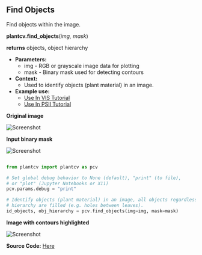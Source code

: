 ## Find Objects

Find objects within the image.

**plantcv.find_objects**(*img, mask*)

**returns** objects, object hierarchy

- **Parameters:**
    - img - RGB or grayscale image data for plotting
    - mask - Binary mask used for detecting contours
- **Context:**
    - Used to identify objects (plant material) in an image.
- **Example use:**
    - [Use In VIS Tutorial](tutorials/vis_tutorial.md)
    - [Use In PSII Tutorial](tutorials/psII_tutorial.md)

**Original image**

![Screenshot](img/documentation_images/find_objects/original_image.jpg)

**Input binary mask**

![Screenshot](img/documentation_images/find_objects/mask.jpg)

```python

from plantcv import plantcv as pcv

# Set global debug behavior to None (default), "print" (to file), 
# or "plot" (Jupyter Notebooks or X11)
pcv.params.debug = "print"

# Identify objects (plant material) in an image, all objects regardless of 
# hierarchy are filled (e.g. holes between leaves).
id_objects, obj_hierarchy = pcv.find_objects(img=img, mask=mask)

```

**Image with contours highlighted**

![Screenshot](img/documentation_images/find_objects/contours.jpg)

**Source Code:** [Here](https://github.com/danforthcenter/plantcv/blob/main/plantcv/plantcv/find_objects.py)
